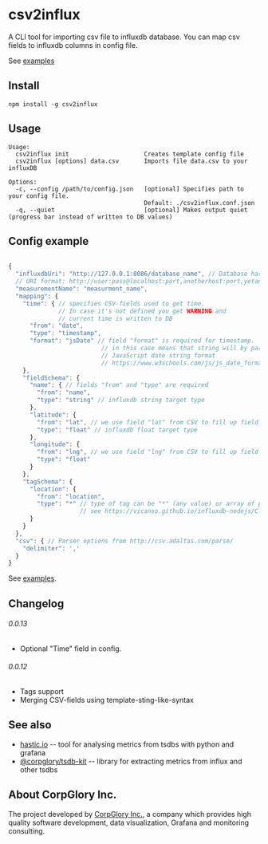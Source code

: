 # csv2influx

A CLI tool for importing csv file to influxdb database.
You can map csv fields to influxdb columns in config file.

See [examples](examples)

## Install

```
npm install -g csv2influx
```

## Usage

```
Usage:
  csv2influx init                     Creates template config file
  csv2influx [options] data.csv       Imports file data.csv to your influxDB

Options:
  -c, --config /path/to/config.json   [optional] Specifies path to your config file.
                                      Default: ./csv2influx.conf.json
  -q, --quiet                         [optional] Makes output quiet (progress bar instead of written to DB values)
```

## Config example

```javascript

{
  "influxdbUri": "http://127.0.0.1:8086/database_name", // Database has to exist
  // URI format: http://user:pass@localhost:port,anotherhost:port,yetanother:port/mydatabase
  "measurementName": "measurment_name",
  "mapping": {
    "time": { // specifies CSV-fields used to get time.
              // In case it's not defined you get WARNING and
              // current time is written to DB
      "from": "date",
      "type": "timestamp",
      "format": "jsDate" // field "format" is required for timestamp.
                          // in this case means that string will by parsed as
                          // JavaScript date string format
                          // https://www.w3schools.com/js/js_date_formats.asp
    },
    "fieldSchema": {
      "name": { // fields "from" and "type" are required
        "from": "name",
        "type": "string" // influxdb string target type
      },
      "latitude": {
        "from": "lat", // we use field "lat" from CSV to fill up field "latitude" in DB
        "type": "float" // influxdb float target type
      },
      "longitude": {
        "from": "lng", // we use field "lng" from CSV to fill up field "longitude" in DB
        "type": "float"
      }
    },
    "tagSchema": {
      "location": {
        "from": "location",
        "type": "*" // type of tag can be "*" (any value) or array of possible values
                    // see https://vicanso.github.io/influxdb-nodejs/Client.html#schema
      }
    }
  },
  "csv": { // Parser options from http://csv.adaltas.com/parse/
    "delimiter": ','
  }
}

```

See [examples](examples).

## Changelog

###### 0.0.13
- Optional "Time" field in config. 

###### 0.0.12 
-  Tags support
-  Merging CSV-fields using template-sting-like-syntax

## See also
* [hastic.io](https://hastic.io/) -- tool for analysing metrics from tsdbs with python and grafana
* [@corpglory/tsdb-kit](https://github.com/CorpGlory/tsdb-kit) -- 
  library for extracting metrics from influx and other tsdbs

## About CorpGlory Inc.
The project developed by [CorpGlory Inc.](https://corpglory.com/), a company which provides high 
quality software development, data visualization, Grafana and monitoring consulting.
